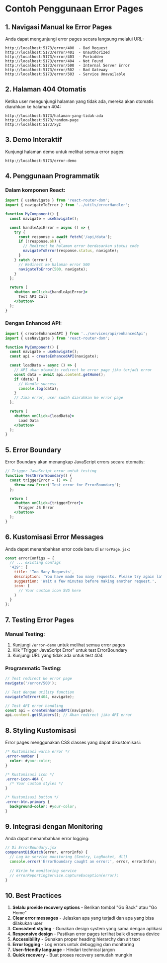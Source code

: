 # Contoh Penggunaan Error Pages

## 1. Navigasi Manual ke Error Pages

Anda dapat mengunjungi error pages secara langsung melalui URL:

```
http://localhost:5173/error/400  - Bad Request
http://localhost:5173/error/401  - Unauthorized
http://localhost:5173/error/403  - Forbidden
http://localhost:5173/error/404  - Not Found
http://localhost:5173/error/500  - Internal Server Error
http://localhost:5173/error/502  - Bad Gateway
http://localhost:5173/error/503  - Service Unavailable
```

## 2. Halaman 404 Otomatis

Ketika user mengunjungi halaman yang tidak ada, mereka akan otomatis diarahkan ke halaman 404:

```
http://localhost:5173/halaman-yang-tidak-ada
http://localhost:5173/random-page
http://localhost:5173/xyz
```

## 3. Demo Interaktif

Kunjungi halaman demo untuk melihat semua error pages:

```
http://localhost:5173/error-demo
```

## 4. Penggunaan Programmatik

### Dalam komponen React:

```jsx
import { useNavigate } from 'react-router-dom';
import { navigateToError } from '../utils/errorHandler';

function MyComponent() {
  const navigate = useNavigate();

  const handleApiError = async () => {
    try {
      const response = await fetch('/api/data');
      if (!response.ok) {
        // Redirect ke halaman error berdasarkan status code
        navigateToError(response.status, navigate);
      }
    } catch (error) {
      // Redirect ke halaman error 500
      navigateToError(500, navigate);
    }
  };

  return (
    <button onClick={handleApiError}>
      Test API Call
    </button>
  );
}
```

### Dengan Enhanced API:

```jsx
import { createEnhancedAPI } from '../services/api/enhancedApi';
import { useNavigate } from 'react-router-dom';

function MyComponent() {
  const navigate = useNavigate();
  const api = createEnhancedAPI(navigate);

  const loadData = async () => {
    // API akan otomatis redirect ke error page jika terjadi error
    const data = await api.content.getHome();
    if (data) {
      // Handle success
      console.log(data);
    }
    // Jika error, user sudah diarahkan ke error page
  };

  return (
    <button onClick={loadData}>
      Load Data
    </button>
  );
}
```

## 5. Error Boundary

Error Boundary akan menangkap JavaScript errors secara otomatis:

```jsx
// Trigger JavaScript error untuk testing
function TestErrorBoundary() {
  const triggerError = () => {
    throw new Error('Test error for ErrorBoundary');
  };

  return (
    <button onClick={triggerError}>
      Trigger JS Error
    </button>
  );
}
```

## 6. Kustomisasi Error Messages

Anda dapat menambahkan error code baru di `ErrorPage.jsx`:

```jsx
const errorConfigs = {
  // ... existing configs
  '429': {
    title: 'Too Many Requests',
    description: 'You have made too many requests. Please try again later.',
    suggestion: 'Wait a few minutes before making another request.',
    icon: (
      // Your custom icon SVG here
    )
  }
};
```

## 7. Testing Error Pages

### Manual Testing:
1. Kunjungi `/error-demo` untuk melihat semua error pages
2. Klik "Trigger JavaScript Error" untuk test ErrorBoundary
3. Kunjungi URL yang tidak ada untuk test 404

### Programmatic Testing:
```jsx
// Test redirect ke error page
navigate('/error/500');

// Test dengan utility function
navigateToError(404, navigate);

// Test API error handling
const api = createEnhancedAPI(navigate);
api.content.getSliders(); // Akan redirect jika API error
```

## 8. Styling Kustomisasi

Error pages menggunakan CSS classes yang dapat dikustomisasi:

```css
/* Kustomisasi warna error */
.error-number {
  color: #your-color;
}

/* Kustomisasi icon */
.error-icon-404 {
  /* Your custom styles */
}

/* Kustomisasi button */
.error-btn.primary {
  background-color: #your-color;
}
```

## 9. Integrasi dengan Monitoring

Anda dapat menambahkan error logging:

```jsx
// Di ErrorBoundary.jsx
componentDidCatch(error, errorInfo) {
  // Log ke service monitoring (Sentry, LogRocket, dll)
  console.error('ErrorBoundary caught an error:', error, errorInfo);
  
  // Kirim ke monitoring service
  // errorReportingService.captureException(error);
}
```

## 10. Best Practices

1. **Selalu provide recovery options** - Berikan tombol "Go Back" atau "Go Home"
2. **Clear error messages** - Jelaskan apa yang terjadi dan apa yang bisa dilakukan user
3. **Consistent styling** - Gunakan design system yang sama dengan aplikasi
4. **Responsive design** - Pastikan error pages terlihat baik di semua device
5. **Accessibility** - Gunakan proper heading hierarchy dan alt text
6. **Error logging** - Log errors untuk debugging dan monitoring
7. **User-friendly language** - Hindari technical jargon
8. **Quick recovery** - Buat proses recovery semudah mungkin
